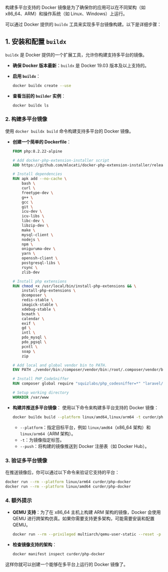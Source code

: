 构建多平台支持的 Docker 镜像是为了确保你的应用可以在不同架构（如 x86_64、ARM）和操作系统（如 Linux、Windows）上运行。

可以通过 Docker 提供的 `buildx` 工具来实现多平台镜像构建。以下是详细步骤：

## 1. 安装和配置 `buildx`

`buildx` 是 Docker 提供的一个扩展工具，允许你构建支持多平台的镜像。

- **确保 Docker 版本最新**：`buildx` 是 Docker 19.03 版本及以上支持的。

- **启用 `buildx`**：
  ```bash
  docker buildx create --use
  ```

- **查看当前的 `builder` 实例**：
  ```bash
  docker buildx ls
  ```

### 2. 构建多平台镜像
使用 `docker buildx build` 命令构建支持多平台的 Docker 镜像。

- **创建一个简单的 Dockerfile**：
  ```dockerfile
  FROM php:8.2.22-alpine

  # Add docker-php-extension-installer script
  ADD https://github.com/mlocati/docker-php-extension-installer/releases/latest/download/install-php-extensions /usr/local/bin/

  # Install dependencies
  RUN apk add --no-cache \
      bash \
      curl \
      freetype-dev \
      g++ \
      gcc \
      git \
      icu-dev \
      icu-libs \
      libc-dev \
      libzip-dev \
      make \
      mysql-client \
      nodejs \
      npm \
      oniguruma-dev \
      yarn \
      openssh-client \
      postgresql-libs \
      rsync \
      zlib-dev

  # Install php extensions
  RUN chmod +x /usr/local/bin/install-php-extensions && \
      install-php-extensions \
      @composer \
      redis-stable \
      imagick-stable \
      xdebug-stable \
      bcmath \
      calendar \
      exif \
      gd \
      intl \
      pdo_mysql \
      pdo_pgsql \
      pcntl \
      soap \
      zip

  # Add local and global vendor bin to PATH.
  ENV PATH ./vendor/bin:/composer/vendor/bin:/root/.composer/vendor/bin:/usr/local/bin:$PATH

  # Install PHP_CodeSniffer
  RUN composer global require "squizlabs/php_codesniffer=*" "laravel/pint=*"

  # Setup working directory
  WORKDIR /var/www
  ```

- **构建并推送多平台镜像**：
  使用以下命令来构建多平台支持的 Docker 镜像：
  ```bash
  docker buildx build --platform linux/amd64,linux/arm64 -t curder/php-docker --push .
  ```

    - `--platform`：指定目标平台，例如 `linux/amd64`（x86_64 架构）和 `linux/arm64`（ARM 架构）。
    - `-t`：为镜像指定标签。
    - `--push`：将构建的镜像推送到 Docker 注册表（如 Docker Hub）。

### 3. 验证多平台镜像
在推送镜像后，你可以通过以下命令来验证它支持的平台：

```bash
docker run --rm --platform linux/arm64 curder/php-docker
docker run --rm --platform linux/amd64 curder/php-docker
```

### 4. 额外提示
- **QEMU 支持**：为了在 x86_64 主机上构建 ARM 架构的镜像，Docker 会使用 QEMU 进行跨架构仿真。如果你需要支持更多架构，可能需要安装和配置 QEMU。

  ```bash
  docker run --rm --privileged multiarch/qemu-user-static --reset -p yes
  ```

- **检查镜像支持的架构**：
  ```bash
  docker manifest inspect curder/php-docker
  ```

这样你就可以创建一个能够在多平台上运行的 Docker 镜像了。